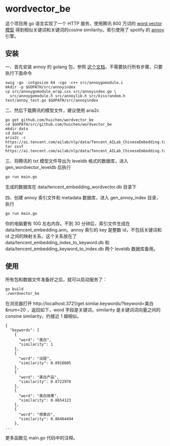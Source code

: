 # wordvector_be

这个项目用 go 语言实现了一个 HTTP 服务，使用腾讯 800 万词的 [word vector 模型](https://ai.tencent.com/ailab/zh/news/detial?id=22) 得到相似关键词和关键词的cosine similarity。索引使用了 spotify 的 [annoy](https://github.com/spotify/annoy) 引擎。

## 安装

一、首先安装 annoy 的 golang 包，参照 [这个文档](https://github.com/spotify/annoy/blob/master/README_GO.rst)，不需要执行所有步骤，只要执行下面命令

```
swig -go -intgosize 64 -cgo -c++ src/annoygomodule.i
mkdir -p $GOPATH/src/annoyindex
cp src/annoygomodule_wrap.cxx src/annoyindex.go \
  src/annoygomodule.h src/annoylib.h src/kissrandom.h test/annoy_test.go $GOPATH/src/annoyindex
```

二、然后下载腾讯的模型文件，建议使用 aria2c

```
go get github.com/huichen/wordvector_be
cd $GOPATH/src/github.com/huichen/wordvector_be
mkdir data
cd data/
aria2c -c https://ai.tencent.com/ailab/nlp/data/Tencent_AILab_ChineseEmbedding.tar.gz
tar zxvf https://ai.tencent.com/ailab/nlp/data/Tencent_AILab_ChineseEmbedding.tar.gz
```

三、将腾讯的 txt 模型文件导出为 leveldb 格式的数据库，进入 gen_wordvector_leveldb 后执行

```
go run main.go
```

生成的数据库在 data/tencent_embedding_wordvector.db 目录下

四、创建 annoy 索引文件和 metadata 数据库，进入 gen_annoy_index 目录，执行

```
go run main.go
```

你的电脑要有 10G 左右内存。不到 30 分钟后，索引文件生成在 data/tencent_embedding.ann。annoy 索引的 key 是整数 id，不包括关键词和 id 之间的映射关系，这个关系放在了 data/tencent_embedding_index_to_keyword.db 和 data/tencent_embedding_keyword_to_index.db 两个 leveldb 数据库备用。

## 使用

所有包和数据文件准备好之后，就可以启动服务了：

```
go build
./wordvector_be
```

在浏览器打开 http://localhost:3721/get.similar.keywords/?keyword=美白&num=20 ，返回如下，word 字段是关键词，similarity 是关键词词向量之间的 consine similarity，约接近 1 越相似。

```
{
  "keywords": [
    {
      "word": "美白",
      "similarity": 1
    },
    {
      "word": "淡斑",
      "similarity": 0.8916605
    },
    {
      "word": "美白产品",
      "similarity": 0.8722978
    },
    {
      "word": "美白效果",
      "similarity": 0.8654123
    },
    {
      "word": "想美白",
      "similarity": 0.86464494
    },
...
```

更多函数见 main.go 代码中的注释。
